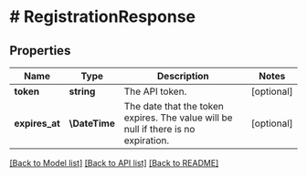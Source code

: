# # RegistrationResponse

## Properties

Name | Type | Description | Notes
------------ | ------------- | ------------- | -------------
**token** | **string** | The API token. | [optional]
**expires_at** | **\DateTime** | The date that the token expires. The value will be null if there is no expiration. | [optional]

[[Back to Model list]](../../README.md#models) [[Back to API list]](../../README.md#endpoints) [[Back to README]](../../README.md)
